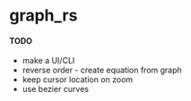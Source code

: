 # graph_rs

#### TODO
- make a UI/CLI
- reverse order - create equation from graph
- keep cursor location on zoom
- use bezier curves
